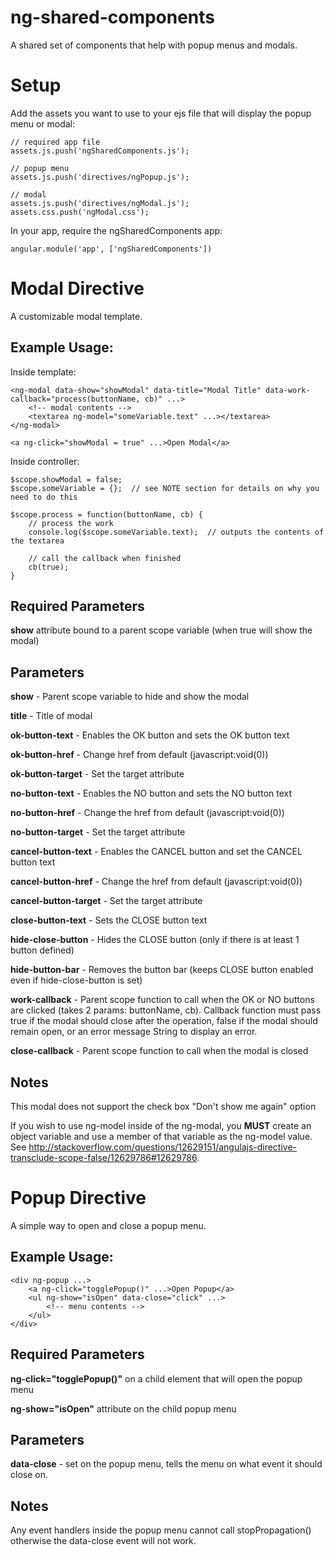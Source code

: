 ng-shared-components
=====================

A shared set of components that help with popup menus and modals.

Setup
======

Add the assets you want to use to your ejs file that will display the popup menu or modal:

    // required app file
    assets.js.push('ngSharedComponents.js');
    
    // popup menu
    assets.js.push('directives/ngPopup.js');
    
    // modal
    assets.js.push('directives/ngModal.js');
    assets.css.push('ngModal.css');

In your app, require the ngSharedComponents app:

    angular.module('app', ['ngSharedComponents'])

Modal Directive
===============================

A customizable modal template.

Example Usage:
--------------

Inside template:

    <ng-modal data-show="showModal" data-title="Modal Title" data-work-callback="process(buttonName, cb)" ...>
        <!-- modal contents -->
        <textarea ng-model="someVariable.text" ...></textarea>
    </ng-modal>

    <a ng-click="showModal = true" ...>Open Modal</a>

Inside controller:

    $scope.showModal = false;
    $scope.someVariable = {};  // see NOTE section for details on why you need to do this

    $scope.process = function(buttonName, cb) {
        // process the work
        console.log($scope.someVariable.text);  // outputs the contents of the textarea

        // call the callback when finished
        cb(true);
    }

Required Parameters
-------------------

**show** attribute bound to a parent scope variable (when true will show the modal)

Parameters
----------

**show** - Parent scope variable to hide and show the modal

**title** - Title of modal

**ok-button-text** - Enables the OK button and sets the OK button text

**ok-button-href** - Change href from default (javascript:void(0))

**ok-button-target** - Set the target attribute

**no-button-text** - Enables the NO button and sets the NO button text

**no-button-href** - Change the href from default (javascript:void(0))

**no-button-target** - Set the target attribute

**cancel-button-text** - Enables the CANCEL button and set the CANCEL button text

**cancel-button-href** - Change the href from default (javascript:void(0))

**cancel-button-target** - Set the target attribute

**close-button-text** - Sets the CLOSE button text

**hide-close-button** - Hides the CLOSE button (only if there is at least 1 button defined)

**hide-button-bar** - Removes the button bar (keeps CLOSE button enabled even if hide-close-button is set)

**work-callback** - Parent scope function to call when the OK or NO buttons are clicked (takes 2 params: buttonName, cb). Callback function must pass true if the modal should close after the operation, false if the modal should remain open, or an error message String to display an error.

**close-callback** - Parent scope function to call when the modal is closed

Notes
-----
This modal does not support the check box "Don't show me again" option

If you wish to use ng-model inside of the ng-modal, you **MUST** create an object variable and use a member of that variable as the ng-model value. See http://stackoverflow.com/questions/12629151/angulajs-directive-transclude-scope-false/12629786#12629786.

Popup Directive
===============================

A simple way to open and close a popup menu.

Example Usage:
--------------
    <div ng-popup ...>
        <a ng-click="togglePopup()" ...>Open Popup</a>
        <ul ng-show="isOpen" data-close="click" ...>
            <!-- menu contents -->
        </ul>
    </div>

Required Parameters
-------------------

**ng-click="togglePopup()"** on a child element that will open the popup menu

**ng-show="isOpen"** attribute on the child popup menu

Parameters
----------

**data-close** - set on the popup menu, tells the menu on what event it should close on.

Notes
-----

Any event handlers inside the popup menu cannot call stopPropagation() otherwise the data-close event will not work.

